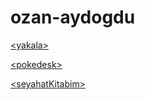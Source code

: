 
# ozan-aydogdu

[&lt;yakala&gt;](https://github.com/ozanaydogdu-dh/yakala.git)

[&lt;pokedesk&gt;](https://github.com/ozanaydogdu-dh/pokedesk.git)

[&lt;seyahatKitabim&gt;](https://github.com/ozanaydogdu-dh/seyahatKitabim.git)
